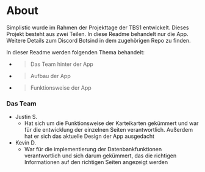 # <Simplistic Logo>
# About
Simplistic wurde im Rahmen der Projekttage der TBS1 entwickelt. Dieses Projekt besteht aus zwei Teilen. In diese Readme behandelt nur die App. Weitere Details zum Discord Botsind in dem zugehörigen Repo zu finden.

In dieser Readme werden folgenden Thema behandelt:

- > Das Team hinter der App
- > Aufbau der App
- > Funktionsweise der App
  
### Das Team
  
- Justin S.
  - Hat sich um die Funktionsweise der Karteikarten gekümmert und war für die entwicklung der einzelnen Seiten verantwortlich. Außerdem hat er sich das aktuelle Design der App ausgedacht
- Kevin D.
  - War für die implementierung der Datenbankfunktionen verantwortlich und sich darum gekümmert, das die richtigen Informationen auf den richtigen Seiten angezeigt werden
